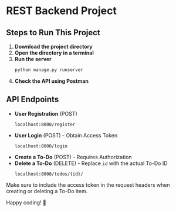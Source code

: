 # REST Backend Project

## Steps to Run This Project

1. **Download the project directory**
2. **Open the directory in a terminal**
3. **Run the server**
   ```sh
   python manage.py runserver
   ```
4. **Check the API using Postman**

## API Endpoints

- **User Registration** (POST)
  ```
  localhost:8000/register
  ```
- **User Login** (POST) - Obtain Access Token
  ```
  localhost:8000/login
  ```
- **Create a To-Do** (POST) - Requires Authorization
- **Delete a To-Do** (DELETE) - Replace `id` with the actual To-Do ID
  ```
  localhost:8000/todos/{id}/
  ```

Make sure to include the access token in the request headers when creating or deleting a To-Do item.

Happy coding! 🚀

